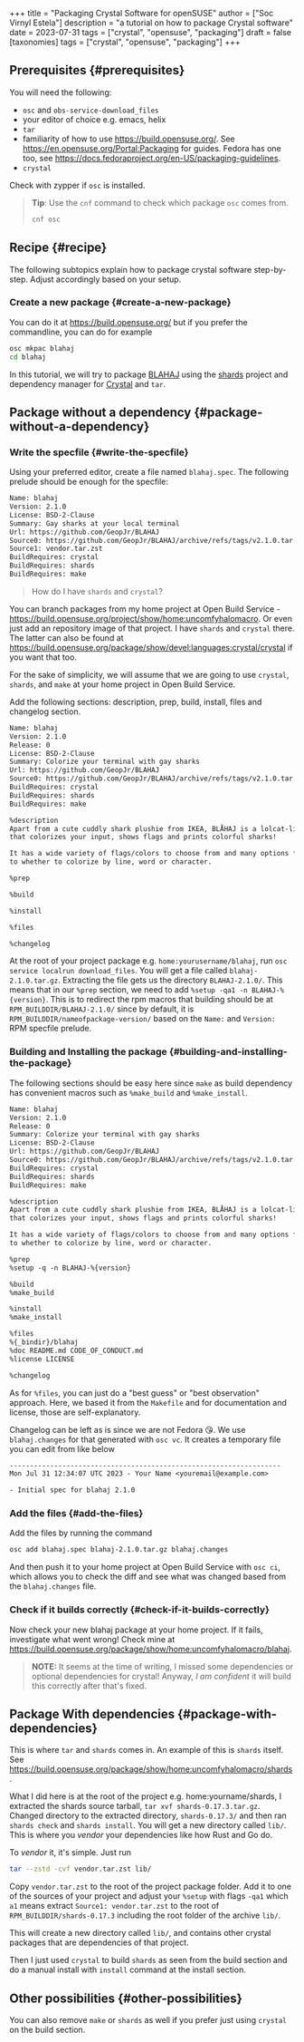 +++
title = "Packaging Crystal Software for openSUSE"
author = ["Soc Virnyl Estela"]
description = "a tutorial on how to package Crystal software"
date = 2023-07-31
tags = ["crystal", "opensuse", "packaging"]
draft = false
[taxonomies]
  tags = ["crystal", "opensuse", "packaging"]
+++

## Prerequisites {#prerequisites}

You will need the following:

-   `osc` and `obs-service-download_files`
-   your editor of choice e.g. emacs, helix
-   `tar`
-   familiarity of how to use <https://build.opensuse.org/>. See <https://en.opensuse.org/Portal:Packaging> for guides. Fedora has one too, see <https://docs.fedoraproject.org/en-US/packaging-guidelines>.
-   `crystal`

Check with zypper if `osc` is installed.

> **Tip**: Use the `cnf` command to check which package `osc` comes from.
>
> ```sh
> cnf osc
> ```


## Recipe {#recipe}

The following subtopics explain how to package crystal software step-by-step. Adjust accordingly based on your setup.


### Create a new package {#create-a-new-package}

You can do it at <https://build.opensuse.org/> but if you prefer the commandline,
you can do for example

````sh
osc mkpac blahaj
cd blahaj
````

In this tutorial, we will try to package [BLAHAJ](https://github.com/GeopJr/BLAHAJ) using the [shards](https://github.com/crystal-lang/shards) project and dependency manager for
[Crystal](https://crystal-lang.org) and `tar`.


## Package without a dependency {#package-without-a-dependency}


### Write the specfile {#write-the-specfile}

Using your preferred editor, create a file named `blahaj.spec`. The following prelude should be enough for the specfile:

````txt
Name: blahaj
Version: 2.1.0
License: BSD-2-Clause
Summary: Gay sharks at your local terminal
Url: https://github.com/GeopJr/BLAHAJ
Source0: https://github.com/GeopJr/BLAHAJ/archive/refs/tags/v2.1.0.tar.gz#/%{name}-%{version}.tar.gz
Source1: vendor.tar.zst
BuildRequires: crystal
BuildRequires: shards
BuildRequires: make
````

> How do I have `shards` and `crystal`?

You can branch packages from my home project at Open Build Service - <https://build.opensuse.org/project/show/home:uncomfyhalomacro>. Or even just add an repository
image of that project. I have `shards` and `crystal` there. The latter can also be found at <https://build.opensuse.org/package/show/devel:languages:crystal/crystal> if
you want that too.

For the sake of simplicity, we will assume that we are going to use `crystal`, `shards`, and `make` at your home project in Open Build Service.

Add the following sections: description, prep, build, install, files and changelog section.

````txt
Name: blahaj
Version: 2.1.0
Release: 0
License: BSD-2-Clause
Summary: Colorize your terminal with gay sharks
Url: https://github.com/GeopJr/BLAHAJ
Source0: https://github.com/GeopJr/BLAHAJ/archive/refs/tags/v2.1.0.tar.gz#/%{name}-%{version}.tar.gz
BuildRequires: crystal
BuildRequires: shards
BuildRequires: make

%description
Apart from a cute cuddly shark plushie from IKEA, BLÅHAJ is a lolcat-like CLI tool
that colorizes your input, shows flags and prints colorful sharks!

It has a wide variety of flags/colors to choose from and many options from flag size
to whether to colorize by line, word or character.

%prep

%build

%install

%files

%changelog
````

At the root of your project package e.g. `home:yourusername/blahaj`, run `osc service localrun download_files`. You will get a file called `blahaj-2.1.0.tar.gz`.
Extracting the file gets us the directory `BLAHAJ-2.1.0/`. This means that in our `%prep` section, we need to add `%setup -qa1 -n BLAHAJ-%{version}`. This is to
redirect the rpm macros that building should be at `RPM_BUILDDIR/BLAHAJ-2.1.0/` since by default, it is `RPM_BUILDDIR/nameofpackage-version/`
based on the `Name:` and `Version:` RPM specfile prelude.


### Building and Installing the package {#building-and-installing-the-package}

The following sections should be easy here since `make` as build dependency has convenient macros such as `%make_build` and `%make_install`.

````txt
Name: blahaj
Version: 2.1.0
Release: 0
Summary: Colorize your terminal with gay sharks
License: BSD-2-Clause
Url: https://github.com/GeopJr/BLAHAJ
Source0: https://github.com/GeopJr/BLAHAJ/archive/refs/tags/v2.1.0.tar.gz#/%{name}-%{version}.tar.gz
BuildRequires: crystal
BuildRequires: shards
BuildRequires: make

%description
Apart from a cute cuddly shark plushie from IKEA, BLÅHAJ is a lolcat-like CLI tool
that colorizes your input, shows flags and prints colorful sharks!

It has a wide variety of flags/colors to choose from and many options from flag size
to whether to colorize by line, word or character.

%prep
%setup -q -n BLAHAJ-%{version}

%build
%make_build

%install
%make_install

%files
%{_bindir}/blahaj
%doc README.md CODE_OF_CONDUCT.md
%license LICENSE

%changelog
````

As for `%files`, you can just do a "best guess" or "best observation" approach. Here, we based it from the `Makefile` and for documentation and license, those are
self-explanatory.

Changelog can be left as is since we are not Fedora 😘. We use `blahaj.changes` for that generated with `osc vc`. It creates a temporary file you can edit
from like below

````txt
-------------------------------------------------------------------
Mon Jul 31 12:34:07 UTC 2023 - Your Name <youremail@example.com>

- Initial spec for blahaj 2.1.0

````


### Add the files {#add-the-files}

Add the files by running the command

````sh
osc add blahaj.spec blahaj-2.1.0.tar.gz blahaj.changes
````

And then push it to your home project at Open Build Service with `osc ci`, which allows you to check the diff and see what was changed based from the
`blahaj.changes` file.


### Check if it builds correctly {#check-if-it-builds-correctly}

Now check your new blahaj package at your home project. If it fails, investigate what went wrong! Check mine at
<https://build.opensuse.org/package/show/home:uncomfyhalomacro/blahaj>.

> **NOTE:**
> It seems at the time of writing, I missed some dependencies or optional dependencies for
> crystal! Anyway, _I am confident_ it will build this correctly after that's fixed.


## Package With dependencies {#package-with-dependencies}

This is where `tar` and `shards` comes in. An example of this is `shards` itself. See <https://build.opensuse.org/package/show/home:uncomfyhalomacro/shards>.

What I did here is at the root of the project e.g. home:yourname/shards, I extracted the shards source tarball, `tar xvf shards-0.17.3.tar.gz`. Changed directory
to the extracted directory, `shards-0.17.3/` and then ran `shards check` and `shards install`. You will get a new directory called `lib/`. This is where you
_vendor_ your dependencies like how Rust and Go do.

To _vendor_ it, it's simple. Just run

````sh
tar --zstd -cvf vendor.tar.zst lib/
````

Copy `vendor.tar.zst` to the root of the project package folder. Add it to one of the sources of your project and adjust your `%setup` with flags `-qa1`
which `a1` means extract `Source1: vendor.tar.zst` to the root of `RPM_BUILDDIR/shards-0.17.3` including the root folder of the archive `lib/`.

This will create a new directory called `lib/`, and contains other crystal packages that are dependencies of that project.

Then I just used `crystal` to build `shards` as seen from the build section and do a manual install with `install` command at the install section.


## Other possibilities {#other-possibilities}

You can also remove `make` or `shards` as well if you prefer just using `crystal` on the build section.
